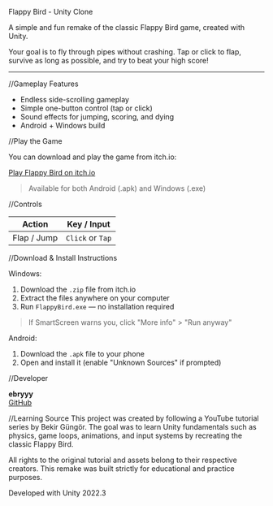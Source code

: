 Flappy Bird - Unity Clone

A simple and fun remake of the classic Flappy Bird game, created with Unity.

Your goal is to fly through pipes without crashing. Tap or click to flap, survive as long as possible, and try to beat your high score!

---

//Gameplay Features

-  Endless side-scrolling gameplay
-  Simple one-button control (tap or click)
-  Sound effects for jumping, scoring, and dying
-  Android +  Windows build


//Play the Game

You can download and play the game from itch.io:

[Play Flappy Bird on itch.io](https://ebrucelik.itch.io/flappybird)

> Available for both Android (.apk) and Windows (.exe)


//Controls

| Action       | Key / Input    |
|--------------|----------------|
| Flap / Jump  | `Click` or `Tap` |


//Download & Install Instructions

Windows:
1. Download the `.zip` file from itch.io
2. Extract the files anywhere on your computer
3. Run `FlappyBird.exe` — no installation required

> If SmartScreen warns you, click "More info" > "Run anyway"

Android:
1. Download the `.apk` file to your phone
2. Open and install it (enable "Unknown Sources" if prompted)


//Developer

**ebryyy**  
[GitHub](https://github.com/ebryyy)

//Learning Source
This project was created by following a YouTube tutorial series by Bekir Güngör.
The goal was to learn Unity fundamentals such as physics, game loops, animations, and input systems by recreating the classic Flappy Bird.

All rights to the original tutorial and assets belong to their respective creators.
This remake was built strictly for educational and practice purposes.

Developed with Unity 2022.3
